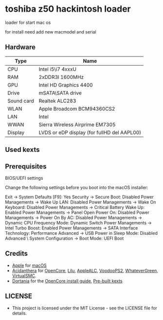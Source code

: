 # toshiba z50 hackintosh loader
loader for start mac os

for install need add new macmodel and serial
## Hardware

| Type          | Name                                            |
| ------------- | ----------------------------------------------- |
| CPU           | Intel i5\i7 4xxxU                               |
| RAM           | 2xDDR3l 1600MHz                                 |
| GPU           | Intel HD Graphics 4400                          |
| Drive         | mSATA\SATA drive                                |
| Sound card    | Realtek ALC283                                  |
| WLAN          | Apple Broadcom BCM94360CS2                      |
| LAN           | Intel                                           |
| WWAN          | Sierra Wireless Airprime EM7305                 |
| Display       | LVDS or eDP display   (for fullHD del AAPL00)   |

## Used kexts

## Prerequisites
BIOS/UEFI settings

Change the following settings before you boot into the macOS installer:

Exit → System Defaults [F9]: Yes
Security → Secure Boot: Disabled
Power Managements → Wake Up LAN: Disabled
Power Managements → Wake On Keyboard: Disabled
Power Managements → Critical Battery Wake Up: Enabled
Power Managements → Panel Open Power On: Disabled
Power Managements → Power On By AC: Disabled
Power Managements → Dynamic CPU Frequency Mode: Dynamic Switch
Power Managements → Intel Turbo Boost: Enabled
Power Managements → SATA Interface Technology: Performance
Advanced → USB Power in Sleep Mode: Disabled
Advanced \ System Configuration → Boot Mode: UEFI Boot
## Credits

- [Apple](https://apple.com) for [macOS](https://www.apple.com/macos/)
- [Acidanthera](https://github.com/acidanthera) for [OpenCore](https://github.com/acidanthera/OpenCorePkg), [Lilu](https://github.com/acidanthera/Lilu), [AppleALC](https://github.com/acidanthera/AppleALC), [VoodooPS2](https://github.com/acidanthera/VoodooPS2), [WhateverGreen](https://github.com/acidanthera/WhateverGreen), [VirtualSMC](https://github.com/acidanthera/VirtualSMC).
- [Dortania](https://github.com/dortania) for the [OpenCore install guide](https://dortania.github.io/OpenCore-Install-Guide), [Pre-built kexts](https://dortania.github.io/builds)

## LICENSE

- This project is licensed under the MIT License - see the LICENSE file for details.
